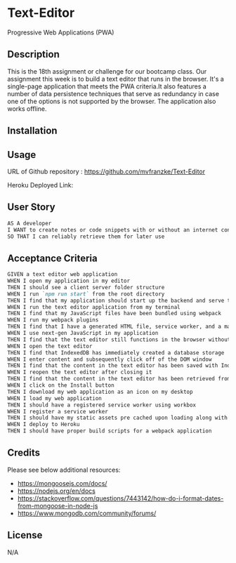 # Text-Editor
Progressive Web Applications (PWA)

## Description
This is the 18th assignment or challenge for our bootcamp class. Our assignment this week is to build a text editor that runs in the browser. It's a single-page application that meets the PWA criteria.It also features a number of data persistence techniques that serve as redundancy in case one of the options is not supported by the browser. The application also works offline.

## Installation



## Usage

URL of Github repository : https://github.com/mvfranzke/Text-Editor

Heroku Deployed Link: 


## User Story

```md
AS A developer
I WANT to create notes or code snippets with or without an internet connection
SO THAT I can reliably retrieve them for later use
```

## Acceptance Criteria

```md
GIVEN a text editor web application
WHEN I open my application in my editor
THEN I should see a client server folder structure
WHEN I run `npm run start` from the root directory
THEN I find that my application should start up the backend and serve the client
WHEN I run the text editor application from my terminal
THEN I find that my JavaScript files have been bundled using webpack
WHEN I run my webpack plugins
THEN I find that I have a generated HTML file, service worker, and a manifest file
WHEN I use next-gen JavaScript in my application
THEN I find that the text editor still functions in the browser without errors
WHEN I open the text editor
THEN I find that IndexedDB has immediately created a database storage
WHEN I enter content and subsequently click off of the DOM window
THEN I find that the content in the text editor has been saved with IndexedDB
WHEN I reopen the text editor after closing it
THEN I find that the content in the text editor has been retrieved from our IndexedDB
WHEN I click on the Install button
THEN I download my web application as an icon on my desktop
WHEN I load my web application
THEN I should have a registered service worker using workbox
WHEN I register a service worker
THEN I should have my static assets pre cached upon loading along with subsequent pages and static assets
WHEN I deploy to Heroku
THEN I should have proper build scripts for a webpack application
```

## Credits

Please see below additional resources:

* https://mongoosejs.com/docs/
* https://nodejs.org/en/docs
* https://stackoverflow.com/questions/7443142/how-do-i-format-dates-from-mongoose-in-node-js
* https://www.mongodb.com/community/forums/


## License
N/A

